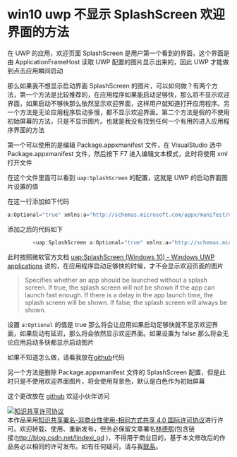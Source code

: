 # win10 uwp 不显示 SplashScreen 欢迎界面的方法

在 UWP 的应用，欢迎页面 SplashScreen 是用户第一个看到的界面，这个界面是由 ApplicationFrameHost 读取 UWP 配置的图片显示出来的，因此 UWP 才能做到点击应用瞬间启动

<!--more-->
<!-- CreateTime:2020/8/14 16:30:24 -->



那么如果我不想显示启动界面 SplashScreen 的图片，可以如何做？有两个方法，第一个方法是比较推荐的，在应用程序如果能启动足够快，那么将不显示欢迎界面，如果启动不够快那么依然显示欢迎界面，这样用户就知道打开应用程序。另一个方法是无论应用程序启动多慢，都不显示欢迎界面。第二个方法是假的不使用初始屏幕的方法，只是不显示图片。也就是我没有找到任何一个有用的进入应用程序界面的方法

第一个可以使用的是编辑 Package.appxmanifest 文件，在 VisualStudio 选中 Package.appxmanifest 文件，然后按下 F7 进入编辑文本模式，此时将使用 xml 打开文件

在这个文件里面可以看到 `uap:SplashScreen` 的配置，这就是 UWP 的启动界面图片设置的值

在这一行添加如下代码

```csharp
a:Optional="true" xmlns:a="http://schemas.microsoft.com/appx/manifest/uap/windows10/5"
```

添加之后的代码如下

```csharp
        <uap:SplashScreen a:Optional="true" xmlns:a="http://schemas.microsoft.com/appx/manifest/uap/windows10/5" Image="Assets\SplashScreen.png"/>
```

此时按照微软官方文档 [uap:SplashScreen (Windows 10) - Windows UWP applications](https://docs.microsoft.com/en-us/uwp/schemas/appxpackage/uapmanifestschema/element-uap-splashscreen ) 说的，在应用程序启动足够快的时候，才不会显示欢迎页面的图片

> Specifies whether an app should be launched without a splash screen. If true, the splash screen will not be shown if the app can launch fast enough. If there is a delay in the app launch time, the splash screen will be shown. If false, the splash screen will always be shown.

设置 `a:Optional` 的值是 true 那么将会让应用如果启动足够快就不显示欢迎界面，如果启动有延迟，那么将会依然显示欢迎界面。如果设置为 false 那么将会无论应用启动多快都显示启动图片

如果不知道怎么做，请看我放在[github](https://github.com/lindexi/lindexi_gd/tree/12b271b98d75ba6292cdce7520708f0d88f8cc40/ChugerebefibeareBearchalallnejeji)代码

另一个方法是删除 Package.appxmanifest 文件的 SplashScreen 配置，但是此时只是不使用欢迎界面图片，将会使用背景色，默认是白色作为初始屏幕

这个更改放在 [github](https://github.com/lindexi/lindexi_gd/tree/7dc4c013712571095c8257cbdd209753eef628e4/ChugerebefibeareBearchalallnejeji) 欢迎小伙伴访问


<a rel="license" href="http://creativecommons.org/licenses/by-nc-sa/4.0/"><img alt="知识共享许可协议" style="border-width:0" src="https://licensebuttons.net/l/by-nc-sa/4.0/88x31.png" /></a><br />本作品采用<a rel="license" href="http://creativecommons.org/licenses/by-nc-sa/4.0/">知识共享署名-非商业性使用-相同方式共享 4.0 国际许可协议</a>进行许可。欢迎转载、使用、重新发布，但务必保留文章署名[林德熙](http://blog.csdn.net/lindexi_gd)(包含链接:http://blog.csdn.net/lindexi_gd )，不得用于商业目的，基于本文修改后的作品务必以相同的许可发布。如有任何疑问，请与我[联系](mailto:lindexi_gd@163.com)。
